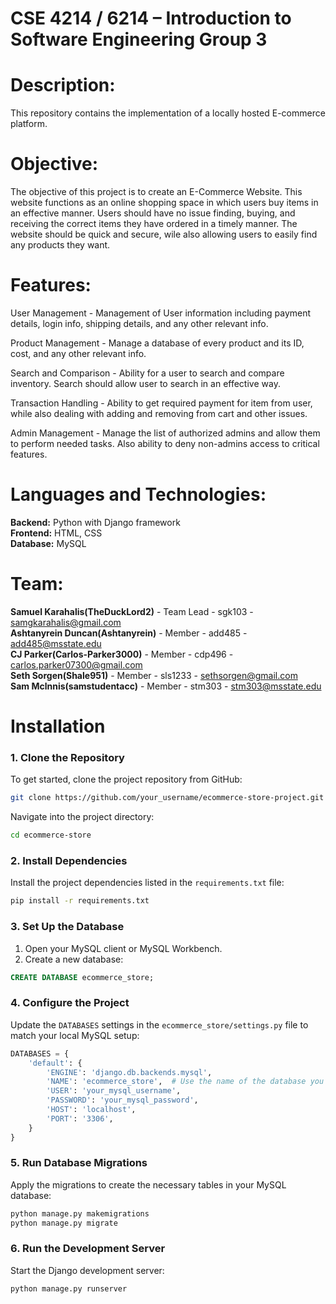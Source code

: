 # CSE 4214 / 6214 – Introduction to Software Engineering Group 3 

# **Description:**  
This repository contains the implementation of a locally hosted E-commerce platform. 

# **Objective:**
The objective of this project is to create an E-Commerce Website. This website functions as an online shopping space in which users buy items in an effective manner. Users should have no issue finding, buying, and receiving the correct items they have ordered in a timely manner. The website should be quick and secure, wile also allowing users to easily find any products they want.

# **Features:**
User Management - Management of User information including payment details, login info, shipping details, and any other relevant info.

Product Management - Manage a database of every product and its ID, cost, and any other relevant info.

Search and Comparison - Ability for a user to search and compare inventory. Search should allow user to search in an effective way.

Transaction Handling - Ability to get required payment for item from user, while also dealing with adding and removing from cart and other issues.

Admin Management - Manage the list of authorized admins and allow them to perform needed tasks. Also ability to deny non-admins access to critical features.

# **Languages and Technologies:**
**Backend:** Python with Django framework  
**Frontend:** HTML, CSS  
**Database:** MySQL   

# **Team:**  
**Samuel Karahalis(TheDuckLord2)** - Team Lead - sgk103 - samgkarahalis@gmail.com  
**Ashtanyrein Duncan(Ashtanyrein)** - Member - add485 - add485@msstate.edu  
**CJ Parker(Carlos-Parker3000)** - Member - cdp496 - carlos.parker07300@gmail.com  
**Seth Sorgen(Shale951)** - Member - sls1233 - sethsorgen@gmail.com  
**Sam Mclnnis(samstudentacc)** - Member - stm303 - stm303@msstate.edu 


# **Installation**

### **1. Clone the Repository**

To get started, clone the project repository from GitHub:

```bash
git clone https://github.com/your_username/ecommerce-store-project.git
```

Navigate into the project directory:

```bash
cd ecommerce-store
```

### **2. Install Dependencies**

Install the project dependencies listed in the `requirements.txt` file:

```bash
pip install -r requirements.txt
```

### **3. Set Up the Database**

1. Open your MySQL client or MySQL Workbench.
2. Create a new database:

```sql
CREATE DATABASE ecommerce_store;
```

### **4. Configure the Project**

Update the `DATABASES` settings in the `ecommerce_store/settings.py` file to match your local MySQL setup:

```python
DATABASES = {
    'default': {
        'ENGINE': 'django.db.backends.mysql',
        'NAME': 'ecommerce_store',  # Use the name of the database you just created
        'USER': 'your_mysql_username',
        'PASSWORD': 'your_mysql_password',
        'HOST': 'localhost',
        'PORT': '3306',
    }
}
```

### **5. Run Database Migrations**

Apply the migrations to create the necessary tables in your MySQL database:

```bash
python manage.py makemigrations
python manage.py migrate
```

### **6. Run the Development Server**

Start the Django development server:

```bash
python manage.py runserver
```
